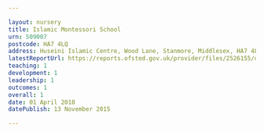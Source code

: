 ```yaml
---

layout: nursery
title: Islamic Montessori School
urn: 509007
postcode: HA7 4LQ
address: Huseini Islamic Centre, Wood Lane, Stanmore, Middlesex, HA7 4LQ
latestReportUrl: https://reports.ofsted.gov.uk/provider/files/2526155/urn/509007.pdf
teaching: 1
development: 1
leadership: 1
outcomes: 1
overall: 1
date: 01 April 2018 
datePublish: 13 November 2015

---
```


